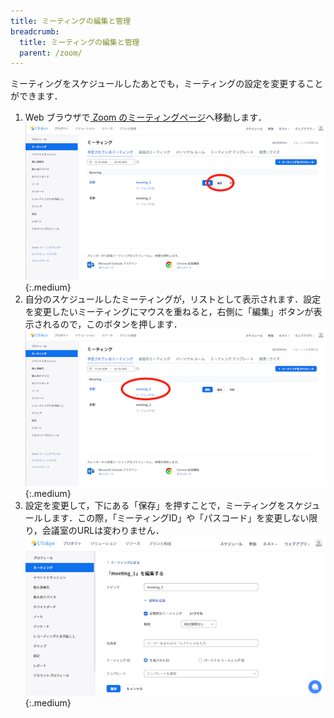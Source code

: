 ```yaml
---
title: ミーティングの編集と管理
breadcrumb:
  title: ミーティングの編集と管理
  parent: /zoom/
---
```


ミーティングをスケジュールしたあとでも，ミーティングの設定を変更することができます．

1. Web ブラウザで<a href="https://u-tokyo-ac-jp.zoom.us/meeting#/upcoming" target="_blank"> Zoom のミーティングページ</a>へ移動します．
![](1.png){:.medium} 
2. 自分のスケジュールしたミーティングが，リストとして表示されます．設定を変更したいミーティングにマウスを重ねると，右側に「編集」ボタンが表示されるので，このボタンを押します．
![](2.png){:.medium}
3. 設定を変更して，下にある「保存」を押すことで，ミーティングをスケジュールします．この際，「ミーティングID」や「パスコード」を変更しない限り，会議室のURLは変わりません．
![](3.png){:.medium}  
